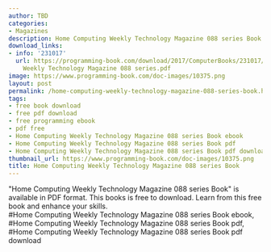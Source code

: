 ```yaml
---
author: TBD
categories:
- Magazines
description: Home Computing Weekly Technology Magazine 088 series Book
download_links:
- info: '231017'
  url: https://programming-book.com/download/2017/ComputerBooks/231017/Home Computing
    Weekly Technology Magazine 088 series.pdf
image: https://www.programming-book.com/doc-images/10375.png
layout: post
permalink: /home-computing-weekly-technology-magazine-088-series-book.html
tags:
- free book download
- free pdf download
- free programming ebook
- pdf free
- Home Computing Weekly Technology Magazine 088 series Book ebook
- Home Computing Weekly Technology Magazine 088 series Book pdf
- Home Computing Weekly Technology Magazine 088 series Book pdf download
thumbnail_url: https://www.programming-book.com/doc-images/10375.png
title: Home Computing Weekly Technology Magazine 088 series Book
---
```


 
<div class="item-desc text-justify">
  "Home Computing Weekly Technology Magazine 088 series Book" is available in PDF format. This books is free to download. Learn from this free book and enhance your skills.
  <br>
  #Home Computing Weekly Technology Magazine 088 series Book ebook, #Home Computing Weekly Technology Magazine 088 series Book pdf, #Home Computing Weekly Technology Magazine 088 series Book pdf download
</div>
